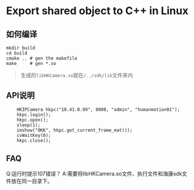 # Export shared object to C++ in Linux

## 如何编译

```shell
mkdir build
cd build
cmake .. # gen the makefile
make     # gen *.so
```

> 生成的`libHKCamera.so`就在`/../sdk/lib`文件夹内

## API说明

        HKIPCamera hkpc("10.41.0.99", 8000, "admin", "humanmotion01");
        hkpc.login();
        hkpc.open();
        sleep(1);
        imshow("OKK", hkpc.get_current_frame_mat());
        cvWaitKey(0);
        hkpc.close();

## FAQ

Q:运行时提示107错误？
A:需要将libHKCamera.so文件、执行文件和海康sdk文件放在同一目录下。